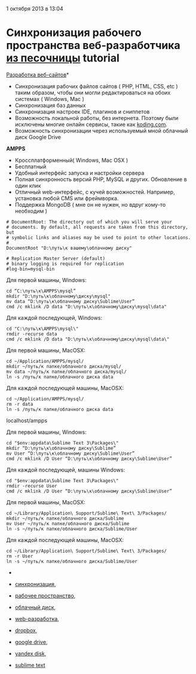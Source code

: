 1 октября 2013 в 13:04

# Синхронизация рабочего пространства веб-разработчика [из песочницы](https://habrahabr.ru/sandbox/) tutorial

[Разработка веб-сайтов](https://habrahabr.ru/hub/webdev/)*

- Синхронизация рабочих файлов сайтов ( PHP, HTML, CSS, etc ) таким образом, чтобы они могли редактироваться на обоих системах ( Windows, Mac )
- Синхронизация баз данных
- Синхронизация настроек IDE, плагинов и сниппетов
- Возможность локальной работы, без интернета. Поэтому были исключены многие онлайн сервисы, такие как [koding.com](http://koding.com/).
- Возможность синхронизации через используемый мной облачный диск Google Drive

 

 

**AMPPS**

- Кроссплатформенный( Windows, Mac OSX )
- Бесплатный
- Удобный интерфейс запуска и настройки сервера
- Полная синхронность версий PHP, MySQL и других. Обновление в один клик
- Отличный web-интерфейс, с кучей возможностей. Например, установка любой CMS или фреймворка.
- Поддержка MongoDB ( мне он не нужен, но вдруг кому-то необходим )

 

 

 

 

```
# DocumentRoot: The directory out of which you will serve your
# documents. By default, all requests are taken from this directory, but
# symbolic links and aliases may be used to point to other locations.
#
DocumentRoot "D:\путь\к вашему\облачному диску"

```

```
# Replication Master Server (default)
# binary logging is required for replication
#log-bin=mysql-bin

```

Для первой машины, Windows:

```
cd “C:\путь\к\AMPPS\mysql”
mkdir "D:\путь\к\облачному\диску\mysql"
mv data “D:\путь\к\облачному диску\Sublime\User”
cmd /c mklink /D data "D:\путь\к\облачному\диску\mysql\data"

```

Для каждой последующей, Windows:

```
cd "C:\путь\к\AMPPS\mysql\"
rmdir -recurse data
cmd /c mklink /D data "D:\путь\к\облачному\диску\mysql\data\"

```

Для первой машины, MacOSX:

```
cd ~/Application/AMPPS/mysql/
mkdir ~/путь/к папке/облачного диска/mysql/
mv data ~/путь/к папке/облачного диска/mysql/
ln -s /путь/к папке/облачного диска data

```

Для каждой последующей машины, MacOSX:

```
cd ~/Application/AMPPS/mysql/
rm -r data
ln -s /путь/к папке/облачного диска data

```

 

localhost/ampps

 

 

Для первой машины, Windows:

```
cd "$env:appdata\Sublime Text 3\Packages\"
mkdir “D:\путь\к\облачному диску\Sublime”
mv User “D:\путь\к\облачному диску\Sublime\User”
cmd /c mklink /D User “D:\путь\к\облачному диску\Sublime\User”

```

Для каждой последующей, машины Windows:

```
cd "$env:appdata\Sublime Text 3\Packages\"
rmdir -recurse User
cmd /c mklink /D User “D:\путь\к\облачному диску\Sublime\User”

```

Для первой машины, MacOSX:

 

```
cd ~/Library/Application\ Support/Sublime\ Text\ 3/Packages/
mkdir ~/путь/к папке/облачного диска/Sublime
mv User ~/путь/к папке/облачного диска/Sublime
ln -s ~/путь/к папке/облачного диска/Sublime/User

```

Для каждой последующей машины, MacOSX:

 

```
cd ~/Library/Application\ Support/Sublime\ Text\ 3/Packages/
rm -r User
ln -s ~/путь/к папке/облачного диска/Sublime/User

```

 

-  

- [синхронизация](https://habrahabr.ru/search/?q=%5B%D1%81%D0%B8%D0%BD%D1%85%D1%80%D0%BE%D0%BD%D0%B8%D0%B7%D0%B0%D1%86%D0%B8%D1%8F%5D&target_type=posts), 

- [рабочее пространство](https://habrahabr.ru/search/?q=%5B%D1%80%D0%B0%D0%B1%D0%BE%D1%87%D0%B5%D0%B5%20%D0%BF%D1%80%D0%BE%D1%81%D1%82%D1%80%D0%B0%D0%BD%D1%81%D1%82%D0%B2%D0%BE%5D&target_type=posts), 

- [облачный диск](https://habrahabr.ru/search/?q=%5B%D0%BE%D0%B1%D0%BB%D0%B0%D1%87%D0%BD%D1%8B%D0%B9%20%D0%B4%D0%B8%D1%81%D0%BA%5D&target_type=posts), 

- [web-разработка](https://habrahabr.ru/search/?q=%5Bweb-%D1%80%D0%B0%D0%B7%D1%80%D0%B0%D0%B1%D0%BE%D1%82%D0%BA%D0%B0%5D&target_type=posts), 

- [dropbox](https://habrahabr.ru/search/?q=%5Bdropbox%5D&target_type=posts), 

- [google drive](https://habrahabr.ru/search/?q=%5Bgoogle%20drive%5D&target_type=posts), 

- [yandex disk](https://habrahabr.ru/search/?q=%5Byandex%20disk%5D&target_type=posts), 

- [sublime text](https://habrahabr.ru/search/?q=%5Bsublime%20text%5D&target_type=posts)